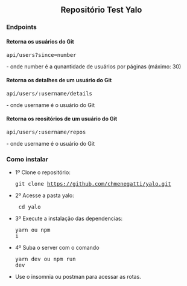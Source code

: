 <h2><center> Repositório Test Yalo </center></h2>

<h3>Endpoints</h3>

<h4>Retorna os usuários do Git</h4>

<pre>api/users?since=number</pre> - onde number é a qunantidade de usuários por páginas (máximo: 30)

<h4>Retorna os detalhes de um usuário do Git</h4>

<pre>api/users/:username/details</pre> - onde username é o usuário do Git

<h4>Retorna os reositórios de um usuário do Git</h4>

<pre>api/users/:username/repos</pre> - onde username é o usuário do Git

<h3>Como instalar</h3>

- 1º Clone o repositório: <pre>git clone https://github.com/chmenegatti/yalo.git</pre>
- 2º Acesse a pasta yalo: <pre> cd yalo</pre>
- 3º Execute a instalação das dependencias: <pre>yarn ou npm i</pre>
- 4º Suba o server com o comando <pre>yarn dev ou npm run dev</pre>
- Use o insomnia ou postman para acessar as rotas.

